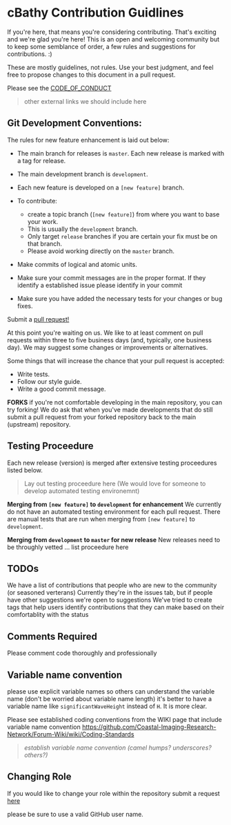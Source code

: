 cBathy Contribution Guidlines
=============================

If you're here, that means you're considering contributing. 
That's exciting and we're glad you're here!  This is an open and welcoming community but to keep some semblance of order, 
a few rules and suggestions for contributions.  :) 

These are mostly guidelines, not rules. Use your best judgment, and feel free to propose changes to this document in a pull request.

Please see the [CODE_OF_CONDUCT](CODE_OF_CONDUCT.md) 
>other external links we should include here

Git Development Conventions:
----------------------------
The rules for new feature enhancement is laid out below:

- The main branch for releases is `master`.  Each new release is marked with a tag for release.

- The main development branch is `development`.  

- Each new feature is developed on a `[new feature]` branch. 

- To contribute:
  - create a topic branch (`[new feature]`) from where you want to base your work.
  - This is usually the `development` branch.
  - Only target `release` branches if you are certain your fix must be on that branch.
  - Please avoid working directly on the `master` branch.
  
- Make commits of logical and atomic units.

- Make sure your commit messages are in the proper format.  If they identify a established issue please identify in your commit

- Make sure you have added the necessary tests for your changes or bug fixes.

Submit a [pull request!](https://help.github.com/articles/creating-a-pull-request/)

At this point you're waiting on us. We like to at least comment on pull requests within three to five business days (and, typically, one business day). We may suggest some changes or improvements or alternatives.

Some things that will increase the chance that your pull request is accepted:

- Write tests.
- Follow our style guide.
- Write a good commit message.
 
**FORKS**
if you're not comfortable developing in the main repository, you can try forking!  We do ask that when you've made developments
that do still submit a pull request from your forked repository back to the main (upstream) repository. 

Testing Proceedure 
------------------
Each new release (version) is merged after extensive testing proceedures listed below.  
> Lay out testing proceedure here 
(We would love for someone to develop automated testing environemnt)

**Merging from `[new feature]` to `development` for enhancement** 
We currently do not have an automated testing environment for each pull request.  There are manual tests that are run when
merging from `[new feature]` to `development`.  

**Merging from `development` to `master` for new release** 
New releases need to be throughly vetted ... list proceedure here

TODOs 
-----
We have a list of contributions that people who are new to the community (or seasoned verterans) 
Currently they're in the issues tab, but if people have other suggestions we're open to suggestions 
We've tried to create tags that help users identify contributions that they can make based on their comfortablity with the status

Comments Required
-----------------
Please comment code thoroughly and professionally

Variable name convention
------------------------
please use explicit variable names so others can understand the variable name (don't be worried about variable name length)
it's better to have a variable name like `significantWaveHeight` instead of `H`.  It is more clear. 

Please see established coding conventions from the WIKI page that include variable name convention
https://github.com/Coastal-Imaging-Research-Network/Forum-Wiki/wiki/Coding-Standards

> _establish variable name convention (camel humps? underscores? others?)_

Changing Role
-------------
If you would like to change your role within the repository submit a request [here](https://goo.gl/forms/7VX5isIpHrV1jSlH2)

please be sure to use a valid GitHub user name.
